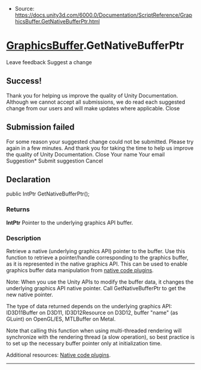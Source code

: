 * Source: https://docs.unity3d.com/6000.0/Documentation/ScriptReference/GraphicsBuffer.GetNativeBufferPtr.html

#  [GraphicsBuffer](https://docs.unity3d.com/6000.0/Documentation/ScriptReference/GraphicsBuffer.html).GetNativeBufferPtr
Leave feedback
Suggest a change
## Success!
Thank you for helping us improve the quality of Unity Documentation. Although we cannot accept all submissions, we do read each suggested change from our users and will make updates where applicable.
Close
## Submission failed
For some reason your suggested change could not be submitted. Please <a>try again</a> in a few minutes. And thank you for taking the time to help us improve the quality of Unity Documentation.
Close
Your name Your email Suggestion* Submit suggestion
Cancel
## Declaration
public IntPtr GetNativeBufferPtr(); 
### Returns
**IntPtr** Pointer to the underlying graphics API buffer. 
### Description
Retrieve a native (underlying graphics API) pointer to the buffer.
Use this function to retrieve a pointer/handle corresponding to the graphics buffer, as it is represented in the native graphics API. This can be used to enable graphics buffer data manipulation from [native code plugins](https://docs.unity3d.com/6000.0/Documentation/Manual/native-plugin-interface.html).  
  
Note: When you use the Unity APIs to modify the buffer data, it changes the underlying graphics API native pointer. Call GetNativeBufferPtr to get the new native pointer.  
  
The type of data returned depends on the underlying graphics API: ID3D11Buffer on D3D11, ID3D12Resource on D3D12, buffer "name" (as GLuint) on OpenGL/ES, MTLBuffer on Metal.  
  
Note that calling this function when using multi-threaded rendering will synchronize with the rendering thread (a slow operation), so best practice is to set up the necessary buffer pointer only at initialization time.  
  
Additional resources: [Native code plugins](https://docs.unity3d.com/6000.0/Documentation/Manual/native-plugin-interface.html).
* * *
